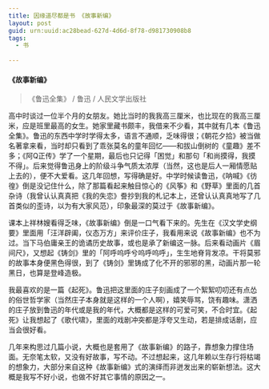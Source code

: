 ```yaml
---
title: 因缘道尽都是书 《故事新编》
layout: post
guid: urn:uuid:ac28bead-627d-4d6d-8f78-d981730908b8
tags:
  - 书
  
---
```


#### 《故事新编》
> 《鲁迅全集》 / 鲁迅 / 人民文学出版社

高中时谈过一位半个月的女朋友。她比当时的我我高三厘米，也比现在的我高三厘米，应是班里最高的女生。她家里藏书颇丰，我借来不少看，其中就有几本《鲁迅全集》。鲁迅的东西中学时学得太多，语言不通顺，乏味得很；《朝花夕拾》被当做名著拿来看，当时却只看到了乖张莫名的童年回忆——和拔山倒树的《童趣》差不多；《阿Q正传》学了一个星期，最后也只记得「困觉」和那句「和尚摸得，我摸不得」。后来觉得鲁迅身上的阶级斗争气质太浓厚（当然，这也是后人一厢情愿贴上去的），便不大爱看。这几年回想，写得确是好。中学时候读鲁迅，《呐喊》《彷徨》倒是没记住什么，除了那篇看起来触目惊心的《风筝》和《野草》里面的几首杂诗（我曾认认真真把《我的失恋》誊抄到我的札记本上，还曾认认真真地写了几首类似的歪诗，以为有大家风范），印象最深的莫过于《故事新编》。

课本上祥林嫂看得乏味，《故事新编》倒是一口气看下来的。先生在《汉文学史纲要》里面用「汪洋辟阖，仪态万方」来评价庄子，我看用来说《故事新编》也不为过。当下马伯庸亲王的诡谲历史故事，或也是承了新编这一脉。后来看动画片《眉间尺》，又想起《铸剑》里的「阿呼呜呼兮呜呼呜呼」，生生地脊背发凉。干将莫邪的故事本身便黑色得很，到了《铸剑》里铸成了化不开的邪邪的黑，动画片那一轮黑日，也算是登峰造极。

我最喜欢的是一篇《起死》。鲁迅把这里面的庄子刻画成了一个絮絮叨叨还有点怂的俗世哲学家（当然庄子本身就是这样的一个人啊），嬉笑辱骂，饶有趣味。潇洒的庄子放到鲁迅的年代或是我的年代，大概都是这样的可爱可笑，不合时宜。《起死》让我想起了《歌代啸》，里面的戏剧冲突都是浮夸又生动，若是排成话剧，应当会很好看。

几年来构思过几篇小说，大概也是套用了《故事新编》的路子，靠想象力撑住场面。无奈笔太软，又没有好故事，写不动。不过想起来，这几年赖以生存行将枯竭的想象力，大部分来自这种《故事新编》式的演绎而非迸发出来的崭新想法。这大概是我写不好小说，也做不好其它事情的原因之一。